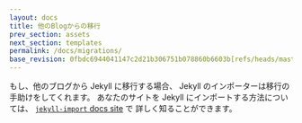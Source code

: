 ```yaml
---
layout: docs
title: 他のBlogからの移行
prev_section: assets
next_section: templates
permalink: /docs/migrations/
base_revision: 0fbdc6944041147c2d21b306751b078860b6603b[refs/heads/master]
---
```


<!--original
---
layout: docs
title: Blog migrations
prev_section: assets
next_section: templates
permalink: /docs/migrations/
---
-->

もし、他のブログから Jekyll に移行する場合、
Jekyll のインポーターは移行の手助けをしてくれます。
あなたのサイトを Jekyll にインポートする方法については、
[`jekyll-import` docs site](http://import.jekyllrb.com/docs/home/) で
詳しく知ることができます。

<!--original
If you’re switching to Jekyll from another blogging system, Jekyll’s importers
can help you with the move. To learn more about importing your site to Jekyll,
visit our [`jekyll-import` docs site](http://import.jekyllrb.com/docs/home/).
-->
